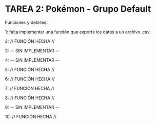 # TAREA 2: Pokémon - Grupo Default

Funciones y detalles:

1: falta implementar una función que exporte los datos a un archivo .csv.

2: // FUNCIÓN HECHA //

3: -- SIN IMPLEMENTAR --

4: -- SIN IMPLEMENTAR --

5: // FUNCIÓN HECHA //

6: // FUNCIÓN HECHA //

7: // FUNCIÓN HECHA //

8: // FUNCIÓN HECHA //

9: -- SIN IMPLEMENTAR --

10: // FUNCIÓN HECHA //